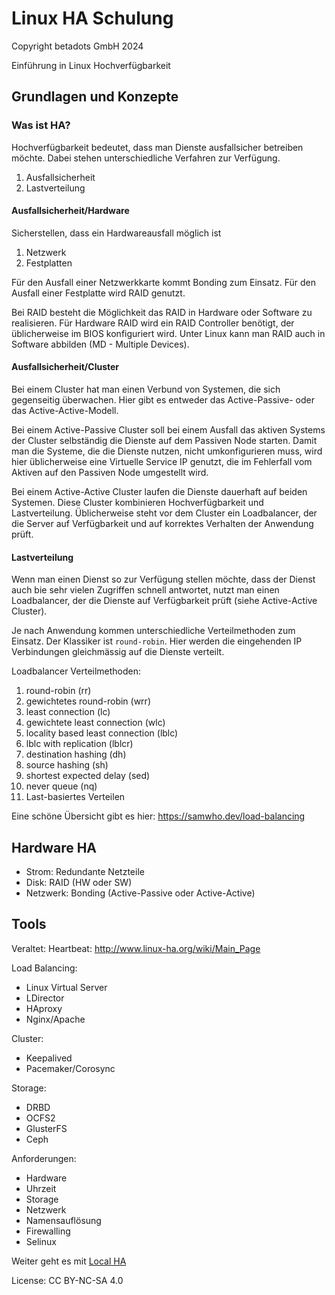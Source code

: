 # Linux HA Schulung

Copyright betadots GmbH 2024

Einführung in Linux Hochverfügbarkeit

## Grundlagen und Konzepte

### Was ist HA?

Hochverfügbarkeit bedeutet, dass man Dienste ausfallsicher betreiben möchte.
Dabei stehen unterschiedliche Verfahren zur Verfügung.

1. Ausfallsicherheit
1. Lastverteilung

#### Ausfallsicherheit/Hardware

Sicherstellen, dass ein Hardwareausfall möglich ist

1. Netzwerk
1. Festplatten

Für den Ausfall einer Netzwerkkarte kommt Bonding zum Einsatz.
Für den Ausfall einer Festplatte wird RAID genutzt.

Bei RAID besteht die Möglichkeit das RAID in Hardware oder Software zu realisieren.
Für Hardware RAID wird ein RAID Controller benötigt, der üblicherweise im BIOS konfiguriert wird.
Unter Linux kann man RAID auch in Software abbilden (MD - Multiple Devices).

#### Ausfallsicherheit/Cluster

Bei einem Cluster hat man einen Verbund von Systemen, die sich gegenseitig überwachen. Hier gibt es entweder das Active-Passive- oder das Active-Active-Modell.

Bei einem Active-Passive Cluster soll bei einem Ausfall das aktiven Systems der Cluster selbständig die Dienste auf dem Passiven Node starten.
Damit man die Systeme, die die Dienste nutzen, nicht umkonfigurieren muss, wird hier üblicherweise eine Virtuelle Service IP genutzt, die im Fehlerfall vom Aktiven auf den Passiven Node umgestellt wird.

Bei einem Active-Active Cluster laufen die Dienste dauerhaft auf beiden Systemen. Diese Cluster kombinieren Hochverfügbarkeit und Lastverteilung.
Üblicherweise steht vor dem Cluster ein Loadbalancer, der die Server auf Verfügbarkeit und auf korrektes Verhalten der Anwendung prüft.

#### Lastverteilung

Wenn man einen Dienst so zur Verfügung stellen möchte, dass der Dienst auch bie sehr vielen Zugriffen schnell antwortet, nutzt man einen Loadbalancer, der die Dienste auf Verfügbarkeit prüft (siehe Active-Active Cluster).

Je nach Anwendung kommen unterschiedliche Verteilmethoden zum Einsatz. Der Klassiker ist `round-robin`. Hier werden die eingehenden IP Verbindungen gleichmässig auf die Dienste verteilt.

Loadbalancer Verteilmethoden:

1. round-robin (rr)
1. gewichtetes round-robin (wrr)
1. least connection (lc)
1. gewichtete least connection (wlc)
1. locality based least connection (lblc)
1. lblc with replication (lblcr)
1. destination hashing (dh)
1. source hashing (sh)
1. shortest expected delay (sed)
1. never queue (nq)
1. Last-basiertes Verteilen

Eine schöne Übersicht gibt es hier: https://samwho.dev/load-balancing

## Hardware HA

- Strom: Redundante Netzteile
- Disk: RAID (HW oder SW)
- Netzwerk: Bonding (Active-Passive oder Active-Active)

## Tools

Veraltet: Heartbeat: <http://www.linux-ha.org/wiki/Main_Page>

Load Balancing:

- Linux Virtual Server
- LDirector
- HAproxy
- Nginx/Apache

Cluster:

- Keepalived
- Pacemaker/Corosync

Storage:

- DRBD
- OCFS2
- GlusterFS
- Ceph

Anforderungen:

- Hardware
- Uhrzeit
- Storage
- Netzwerk
- Namensauflösung
- Firewalling
- Selinux

Weiter geht es mit [Local HA](../02_Local_HA)

License: CC BY-NC-SA 4.0
